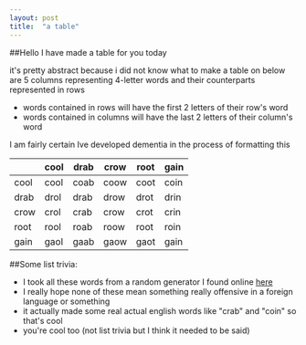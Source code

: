 ```yaml
---
layout: post
title:  "a table"
---
```


##Hello I have made a table for you today

it's pretty abstract because i did not know what to make a table on
below are 5 columns representing 4-letter words and their counterparts represented in rows

+ words contained in rows will have the first 2 letters of their row's word
+ words contained in columns will have the last 2 letters of their column's word

I am fairly certain Ive developed dementia in the process of formatting this

|      | cool | drab | crow | root | gain |
|------|------|------|------|------|------|
| cool | cool | coab | coow | coot | coin |
| drab | drol | drab | drow | drot | drin |
| crow | crol | crab | crow | crot | crin |
| root | rool | roab | roow | root | roin |
| gain | gaol | gaab | gaow | gaot | gain |

##Some list trivia:

+ I took all these words from a random generator I found online [here](https://www.coolgenerator.com/4-letter-word-generator?type=new)
+ I really hope none of these mean something really offensive in a foreign language or something
+ it actually made some real actual english words like "crab" and "coin" so that's cool
+ you're cool too (not list trivia but I think it needed to be said)

